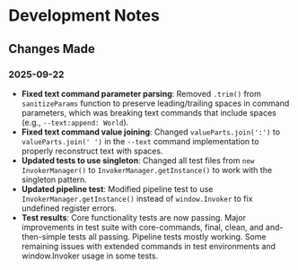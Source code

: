 # Development Notes

## Changes Made

### 2025-09-22
- **Fixed text command parameter parsing**: Removed `.trim()` from `sanitizeParams` function to preserve leading/trailing spaces in command parameters, which was breaking text commands that include spaces (e.g., `--text:append: World`).
- **Fixed text command value joining**: Changed `valueParts.join(':')` to `valueParts.join(' ')` in the `--text` command implementation to properly reconstruct text with spaces.
- **Updated tests to use singleton**: Changed all test files from `new InvokerManager()` to `InvokerManager.getInstance()` to work with the singleton pattern.
- **Updated pipeline test**: Modified pipeline test to use `InvokerManager.getInstance()` instead of `window.Invoker` to fix undefined register errors.
- **Test results**: Core functionality tests are now passing. Major improvements in test suite with core-commands, final, clean, and and-then-simple tests all passing. Pipeline tests mostly working. Some remaining issues with extended commands in test environments and window.Invoker usage in some tests.